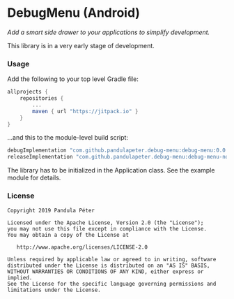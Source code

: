 # DebugMenu (Android)
*Add a smart side drawer to your applications to simplify development.*

This library is in a very early stage of development.

### Usage
Add the following to your top level Gradle file:

```groovy
allprojects {
    repositories {
        ...
        maven { url "https://jitpack.io" }
    }
}
```

...and this to the module-level build script:

```groovy
debugImplementation "com.github.pandulapeter.debug-menu:debug-menu:0.0.2"
releaseImplementation "com.github.pandulapeter.debug-menu:debug-menu-noop:0.0.2"
```

The library has to be initialized in the Application class. See the example module for details.
 
### License
```
Copyright 2019 Pandula Péter

Licensed under the Apache License, Version 2.0 (the "License");
you may not use this file except in compliance with the License.
You may obtain a copy of the License at

   http://www.apache.org/licenses/LICENSE-2.0

Unless required by applicable law or agreed to in writing, software
distributed under the License is distributed on an "AS IS" BASIS,
WITHOUT WARRANTIES OR CONDITIONS OF ANY KIND, either express or implied.
See the License for the specific language governing permissions and
limitations under the License.
```